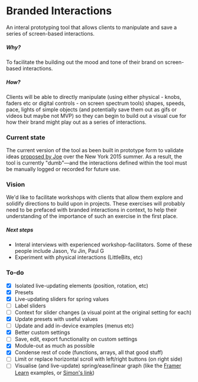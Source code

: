 # Branded Interactions
An interal prototyping tool that allows clients to manipulate and save a series of screen-based interactions. 

##### Why?
To facilitate the building out the mood and tone of their brand on screen-based interactions.

##### How?
Clients will be able to directly manipulate (using either physical - knobs, faders etc or digital controls - on screen spectrum tools) shapes, speeds, pace, lights of simple objects (and potentially save them out as gifs or videos but maybe not MVP) so they can begin to build out a visual cue for how their brand might play out as a series of interactions.

### Current state
The current version of the tool as been built in prototype form to validate ideas [proposed by Joe](https://docs.google.com/a/ustwo.com/document/d/19qUv0BSxZoihyoiLQi-Y1dvAGcc5_rFYiQIodabg58A/edit?usp=sharing) over the New York 2015 summer. As a result, the tool is currently "dumb"—and the interactions defined within the tool must be manually logged or recorded for future use.

### Vision
We'd like to facilitate workshops with clients that allow them explore and solidify directions to build upon in projects. These exercises will probably need to be prefaced with branded interactions in context, to help their understanding of the importance of such an exercise in the first place.

##### Next steps
- Interal interviews with experienced workshop-facilitators. Some of these people include Jason, Yu Jin, Paul G
- Experiment with physical interactions (LittleBits, etc)


### To-do
- [x] Isolated live-updating elements (position, rotation, etc)
- [x] Presets
- [x] Live-updating sliders for spring values
- [ ] Label sliders
- [ ] Context for slider changes (a visual point at the original setting for each)
- [x] Update presets with useful values
- [ ] Update and add in-device examples (menus etc)
- [x] Better custom settings
- [ ] Save, edit, export functionality on custom settings
- [x] Module-out as much as possible
- [x] Condense rest of code (functions, arrays, all that good stuff)
- [ ] Limit or replace horizontal scroll with left/right buttons (on right side)
- [ ] Visualise (and live-update) spring/ease/linear graph (like the [Framer Learn](http://framerjs.com/learn/basics/animation/) examples, or [Simon's link](http://hosted.zeh.com.br/mctween/animationtypes.html))
